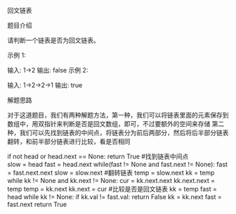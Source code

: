 回文链表

题目介绍

请判断一个链表是否为回文链表。

示例 1:

输入: 1->2
输出: false
示例 2:

输入: 1->2->2->1
输出: true

解题思路

对于这道题目，我们有两种解题方法，第一种，我们可以将链表里面的元素保存到数组中，用双指针来判断是否是回文数组，即可，不过要额外的空间来存储
第二种，我们可以先找到链表的中间点，将链表分为前后两部分，然后将后半部分链表翻转，和前半部分链表进行比较，看是否相同

if not head or head.next == None:
            return True
#找到链表中间点    
slow = head
fast = head.next
while(fast != None and fast.next != None):
	fast = fast.next.next
    slow = slow.next
#翻转链表
temp = slow.next
kk = temp
while kk != None and kk.next != None:
	cur = kk.next.next
    kk.next.next = temp
    temp = kk.next
    kk.next = cur
#比较是否是回文链表
kk = temp
fast = head
while kk != None:
	if kk.val != fast.val:
		return False
    kk = kk.next
    fast = fast.next
return True
